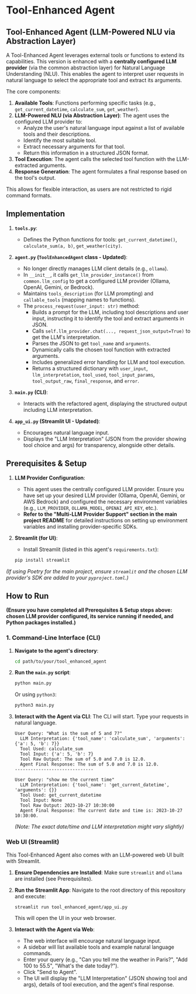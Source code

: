 # Tool-Enhanced Agent

## Tool-Enhanced Agent (LLM-Powered NLU via Abstraction Layer)

A Tool-Enhanced Agent leverages external tools or functions to extend its capabilities. This version is enhanced with a **centrally configured LLM provider** (via the common abstraction layer) for Natural Language Understanding (NLU). This enables the agent to interpret user requests in natural language to select the appropriate tool and extract its arguments.

The core components:
1.  **Available Tools**: Functions performing specific tasks (e.g., `get_current_datetime`, `calculate_sum`, `get_weather`).
2.  **LLM-Powered NLU (via Abstraction Layer)**: The agent uses the configured LLM provider to:
    *   Analyze the user's natural language input against a list of available tools and their descriptions.
    *   Identify the most suitable tool.
    *   Extract necessary arguments for that tool.
    *   Return this information in a structured JSON format.
3.  **Tool Execution**: The agent calls the selected tool function with the LLM-extracted arguments.
4.  **Response Generation**: The agent formulates a final response based on the tool's output.

This allows for flexible interaction, as users are not restricted to rigid command formats.

## Implementation

1.  **`tools.py`**:
    *   Defines the Python functions for tools: `get_current_datetime()`, `calculate_sum(a, b)`, `get_weather(city)`.

2.  **`agent.py` (`ToolEnhancedAgent` class - Updated)**:
    *   No longer directly manages LLM client details (e.g., `ollama`).
    *   In `__init__`, it calls `get_llm_provider_instance()` from `common.llm_config` to get a configured LLM provider (Ollama, OpenAI, Gemini, or Bedrock).
    *   Maintains `tools_description` (for LLM prompting) and `callable_tools` (mapping names to functions).
    *   The `process_request(user_input: str)` method:
        *   Builds a prompt for the LLM, including tool descriptions and user input, instructing it to identify the tool and extract arguments in JSON.
        *   Calls `self.llm_provider.chat(..., request_json_output=True)` to get the LLM's interpretation.
        *   Parses the JSON to get `tool_name` and `arguments`.
        *   Dynamically calls the chosen tool function with extracted arguments.
        *   Includes generalized error handling for LLM and tool execution.
        *   Returns a structured dictionary with `user_input`, `llm_interpretation`, `tool_used`, `tool_input_params`, `tool_output_raw`, `final_response`, and `error`.

3.  **`main.py` (CLI)**:
    *   Interacts with the refactored agent, displaying the structured output including LLM interpretation.

4.  **`app_ui.py` (Streamlit UI - Updated)**:
    *   Encourages natural language input.
    *   Displays the "LLM Interpretation" (JSON from the provider showing tool choice and args) for transparency, alongside other details.

## Prerequisites & Setup

1.  **LLM Provider Configuration**:
    *   This agent uses the centrally configured LLM provider. Ensure you have set up your desired LLM provider (Ollama, OpenAI, Gemini, or AWS Bedrock) and configured the necessary environment variables (e.g., `LLM_PROVIDER`, `OLLAMA_MODEL`, `OPENAI_API_KEY`, etc.).
    *   **Refer to the "Multi-LLM Provider Support" section in the main project README** for detailed instructions on setting up environment variables and installing provider-specific SDKs.

2.  **Streamlit (for UI)**:
    *   Install Streamlit (listed in this agent's `requirements.txt`):
      ```bash
      pip install streamlit
      ```

*(If using Poetry for the main project, ensure `streamlit` and the chosen LLM provider's SDK are added to your `pyproject.toml`.)*

## How to Run

**(Ensure you have completed all Prerequisites & Setup steps above: chosen LLM provider configured, its service running if needed, and Python packages installed.)**

### 1. Command-Line Interface (CLI)

1.  **Navigate to the agent's directory**:
    ```bash
    cd path/to/your/tool_enhanced_agent
    ```

2.  **Run the `main.py` script**:
    ```bash
    python main.py
    ```
    Or using `python3`:
    ```bash
    python3 main.py
    ```

3.  **Interact with the Agent via CLI**:
    The CLI will start. Type your requests in natural language.
    ```
    User Query: "What is the sum of 5 and 7?"
      LLM Interpretation: {'tool_name': 'calculate_sum', 'arguments': {'a': 5, 'b': 7}}
      Tool Used: calculate_sum
      Tool Input: {'a': 5, 'b': 7}
      Tool Raw Output: The sum of 5.0 and 7.0 is 12.0.
      Agent Final Response: The sum of 5.0 and 7.0 is 12.0.
    ------------------------------

    User Query: "show me the current time"
      LLM Interpretation: {'tool_name': 'get_current_datetime', 'arguments': {}}
      Tool Used: get_current_datetime
      Tool Input: None
      Tool Raw Output: 2023-10-27 10:30:00
      Agent Final Response: The current date and time is: 2023-10-27 10:30:00.
    ```
    *(Note: The exact date/time and LLM interpretation might vary slightly)*

### Web UI (Streamlit)

This Tool-Enhanced Agent also comes with an LLM-powered web UI built with Streamlit.

1.  **Ensure Dependencies are Installed**:
    Make sure `streamlit` and `ollama` are installed (see Prerequisites).

2.  **Run the Streamlit App**:
    Navigate to the root directory of this repository and execute:
    ```bash
    streamlit run tool_enhanced_agent/app_ui.py
    ```
    This will open the UI in your web browser.

3.  **Interact with the Agent via Web**:
    *   The web interface will encourage natural language input.
    *   A sidebar will list available tools and example natural language commands.
    *   Enter your query (e.g., "Can you tell me the weather in Paris?", "Add 100 to 55.5", "What's the date today?").
    *   Click "Send to Agent".
    *   The UI will display the "LLM Interpretation" (JSON showing tool and args), details of tool execution, and the agent's final response.
```
